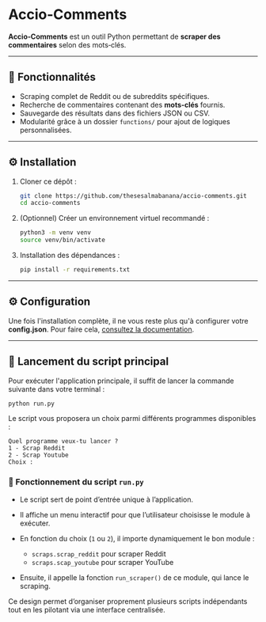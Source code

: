 # Accio‑Comments

**Accio‑Comments** est un outil Python permettant de **scraper des commentaires** selon des mots‑clés. 

---

## 🚀 Fonctionnalités

- Scraping complet de Reddit ou de subreddits spécifiques.
- Recherche de commentaires contenant des **mots‑clés** fournis.
- Sauvegarde des résultats dans des fichiers JSON ou CSV.
- Modularité grâce à un dossier `functions/` pour ajout de logiques personnalisées.

---

## ⚙️ Installation

1. Cloner ce dépôt :

   ```bash
   git clone https://github.com/thesesalmabanana/accio-comments.git
   cd accio-comments
   ```

2. (Optionnel) Créer un environnement virtuel recommandé :

   ```bash
   python3 -m venv venv
   source venv/bin/activate
   ```

3. Installation des dépendances :

   ```bash
   pip install -r requirements.txt
   ```

---

## ⚙️ Configuration

Une fois l'installation complète, il ne vous reste plus qu'à configurer votre **config.json**. 
Pour faire cela, [consultez la documentation](docs/config.md). 

---

## 🚀 Lancement du script principal

Pour exécuter l'application principale, il suffit de lancer la commande suivante dans votre terminal :

```bash
python run.py
```

Le script vous proposera un choix parmi différents programmes disponibles :

```text
Quel programme veux-tu lancer ?
1 - Scrap Reddit
2 - Scrap Youtube
Choix :
```

### 🔄 Fonctionnement du script `run.py`

* Le script sert de point d’entrée unique à l’application.
* Il affiche un menu interactif pour que l’utilisateur choisisse le module à exécuter.
* En fonction du choix (`1` ou `2`), il importe dynamiquement le bon module :

  * `scraps.scrap_reddit` pour scraper Reddit
  * `scraps.scap_youtube` pour scraper YouTube
* Ensuite, il appelle la fonction `run_scraper()` de ce module, qui lance le scraping.

Ce design permet d’organiser proprement plusieurs scripts indépendants tout en les pilotant via une interface centralisée.

